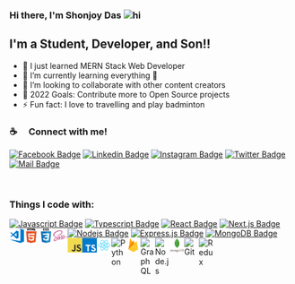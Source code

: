 ### Hi there, I'm Shonjoy Das  <img src="https://user-images.githubusercontent.com/1303154/88677602-1635ba80-d120-11ea-84d8-d263ba5fc3c0.gif" width="28px" alt="hi">

## I'm a Student, Developer, and Son!!

- 🔭 I just learned MERN Stack Web Developer
- 🌱 I’m currently learning everything 🤣
- 👯 I’m looking to collaborate with other content creators
- 🥅 2022 Goals: Contribute more to Open Source projects
- ⚡ Fun fact: I love to travelling and play badminton

### :coffee: &emsp;Connect with me!

[![Facebook Badge](https://img.shields.io/badge/Facebook-1877F2?style=for-the-badge&logo=facebook&logoColor=white)][facebook]
[![Linkedin Badge](https://img.shields.io/badge/LinkedIn-0077B5?style=for-the-badge&logo=linkedin&logoColor=white)][linkedin]
[![Instagram Badge](https://img.shields.io/badge/Instagram-E4405F?style=for-the-badge&logo=instagram&logoColor=white)][instagram]
[![Twitter Badge](https://img.shields.io/badge/Twitter-1DA1F2?style=for-the-badge&logo=twitter&logoColor=white)][twitter]
[![Mail Badge](https://img.shields.io/badge/Gmail-D14836?style=for-the-badge&logo=gmail&logoColor=white)][gmail]

<br />

### Things I code with:

[![Javascript Badge](https://img.shields.io/badge/-Javascript-F0DB4F?style=for-the-badge&labelColor=black&logo=javascript&logoColor=F0DB4F)][github]
[![Typescript Badge](https://img.shields.io/badge/-Typescript-007acc?style=for-the-badge&labelColor=black&logo=typescript&logoColor=007acc)][github]
[![React Badge](https://img.shields.io/badge/-React-61DBFB?style=for-the-badge&labelColor=black&logo=react&logoColor=61DBFB)][github]
[![Next.js Badge](https://img.shields.io/badge/next.js-000000?style=for-the-badge&logo=nextdotjs&logoColor=white)][github]
[![Nodejs Badge](https://img.shields.io/badge/-Nodejs-3C873A?style=for-the-badge&labelColor=black&logo=node.js&logoColor=3C873A)][github]
[![Express.js Badge](https://img.shields.io/badge/Express.js-000000?style=for-the-badge&logo=express&logoColor=white)][github]
[![MongoDB Badge](https://img.shields.io/badge/MongoDB-4EA94B?style=for-the-badge&logo=mongodb&logoColor=white)][github]
[<img align="left" alt="Visual Studio Code" width="26px" src="https://raw.githubusercontent.com/github/explore/80688e429a7d4ef2fca1e82350fe8e3517d3494d/topics/visual-studio-code/visual-studio-code.png" />][github]
[<img align="left" alt="HTML5" width="26px" src="https://raw.githubusercontent.com/github/explore/80688e429a7d4ef2fca1e82350fe8e3517d3494d/topics/html/html.png" />][github]
[<img align="left" alt="CSS3" width="26px" src="https://raw.githubusercontent.com/github/explore/80688e429a7d4ef2fca1e82350fe8e3517d3494d/topics/css/css.png" />][github]
[<img align="left" alt="Sass" width="26px" src="https://raw.githubusercontent.com/github/explore/80688e429a7d4ef2fca1e82350fe8e3517d3494d/topics/sass/sass.png" />][github]
[<img align="left" alt="JavaScript" width="26px" src="https://raw.githubusercontent.com/github/explore/80688e429a7d4ef2fca1e82350fe8e3517d3494d/topics/javascript/javascript.png" />][github]
[<img align="left" alt="TypeScript" width="26px" src="https://raw.githubusercontent.com/github/explore/80688e429a7d4ef2fca1e82350fe8e3517d3494d/topics/typescript/typescript.png" />][github]
[<img align="left" alt="React" width="26px" src="https://raw.githubusercontent.com/github/explore/80688e429a7d4ef2fca1e82350fe8e3517d3494d/topics/react/react.png" />][github]
[<img align="left" alt="Python" width="26px" src="https://img.icons8.com/color/48/000000/python.png"/>][github]
[<img align="left" alt="Firebase" width="26px" src="https://raw.githubusercontent.com/github/explore/80688e429a7d4ef2fca1e82350fe8e3517d3494d/topics/firebase/firebase.png" />][github]
[<img align="left" alt="GraphQL" width="26px" src="https://img.icons8.com/color/48/000000/graphql.png" />][github]
[<img align="left" alt="Node.js" width="26px" src="https://img.icons8.com/color/48/000000/nodejs.png"/>][github]
[<img align="left" alt="MongoDB" width="26px" src="https://raw.githubusercontent.com/devicons/devicon/master/icons/mongodb/mongodb-original-wordmark.svg" />][github]
[<img align="left" alt="Git" width="26px" src="https://img.icons8.com/color/48/000000/git.png"/>][github]
[<img align="left" alt="Redux" width="26px" src="https://img.icons8.com/color/48/000000/redux.png"/>][github]

<br/>

[twitter]: https://twitter.com/rsshonjoydas
[facebook]: https://www.facebook.com/rsshonjoydas
[instagram]: https://www.instagram.com/rsshonjoydas/
[linkedin]: https://www.linkedin.com/in/rsshonjoydas/
[github]: https://www.github.com/rsshonjoydas
[gmail]: mailto:rsshonjoydas@gmail.com